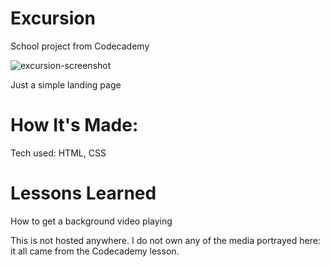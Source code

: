 # Excursion
School project from Codecademy

![excursion-screenshot](https://user-images.githubusercontent.com/72089733/164517142-8bf84962-c331-42de-bfb0-0ddf8d06a5bd.png)

Just a simple landing page

# How It's Made:
Tech used:
HTML, CSS

# Lessons Learned
How to get a background video playing

This is not hosted anywhere.  I do not own any of the media portrayed here: it all came from the Codecademy lesson.
